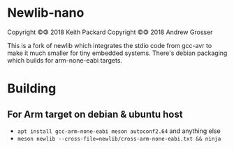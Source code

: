 # Newlib-nano
Copyright ©🄯 2018 Keith Packard
Copyright ©🄯 2018 Andrew Grosser

This is a fork of newlib which integrates the stdio code from gcc-avr
to make it much smaller for tiny embedded systems. There's debian
packaging which builds for arm-none-eabi targets.


# Building

## For Arm target on debian & ubuntu host
* ```apt install gcc-arm-none-eabi meson autoconf2.64``` and anything else
* ```meson newlib --cross-file=newlib/cross-arm-none-eabi.txt && ninja```
